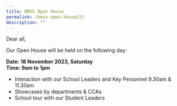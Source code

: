 ```yaml
---
title: BMSS Open House
permalink: /bmss-open-house23/
description: ""
---
```

Dear all,

Our Open House will be held on the following day:

**Date: 18 November 2023, Saturday<br>
Time: 9am to 1pm**

* Interaction with our School Leaders and Key Personnel 9.30am &amp; 11.30am
* Showcases by departments &amp; CCAs
* School tour with our Student Leaders
